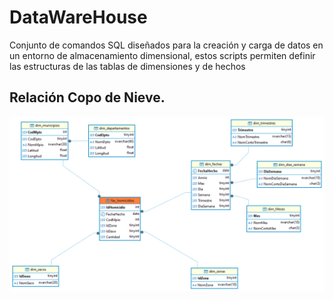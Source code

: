 # DataWareHouse
Conjunto de comandos SQL diseñados para la creación y carga de datos en un entorno de almacenamiento dimensional, estos scripts permiten definir las estructuras de las tablas de dimensiones y de hechos
## Relación Copo de Nieve.
![Screenshot of a comment on a GitHub issue showing an image, added in the Markdown, of an Octocat smiling and raising a tentacle.](Tabla_Relacion_SnowFlake.png)
